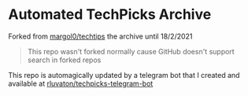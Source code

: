 # Automated TechPicks Archive
Forked from [margol0/techtips](https://github.com/margol0/techtips) the archive until 18/2/2021

> This repo wasn't forked normally cause GitHub doesn't support search in forked repos


This repo is automagically updated by a telegram bot that I created and available at [rluvaton/techpicks-telegram-bot](https://github.com/rluvaton/techpicks-telegram-bot)
